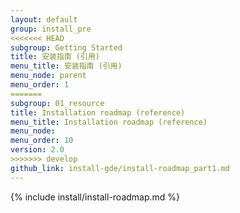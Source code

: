 ```yaml
---
layout: default
group: install_pre
<<<<<<< HEAD
subgroup: Getting Started
title: 安装指南 (引用)
menu_title: 安装指南 (引用)
menu_node: parent
menu_order: 1
=======
subgroup: 01_resource
title: Installation roadmap (reference)
menu_title: Installation roadmap (reference)
menu_node: 
menu_order: 10
version: 2.0
>>>>>>> develop
github_link: install-gde/install-roadmap_part1.md
---
```


{% include install/install-roadmap.md %}

